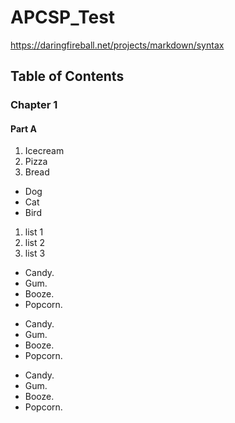 # APCSP_Test

https://daringfireball.net/projects/markdown/syntax

## Table of Contents
### Chapter 1
#### Part A

<ol>
  <li>Icecream</li>
  <li>Pizza</li>
  <li>Bread</li>
</ol>
<ul>
  <li>Dog</li>
  <li>Cat</li>
  <li>Bird</li>
</ul>

 1. list 1
 2. list 2
 3. list 3

*   Candy.
*   Gum.
*   Booze.
*   Popcorn.

+   Candy.
+   Gum.
+   Booze.
+   Popcorn.

-   Candy.
-   Gum.
-   Booze.
-   Popcorn.
